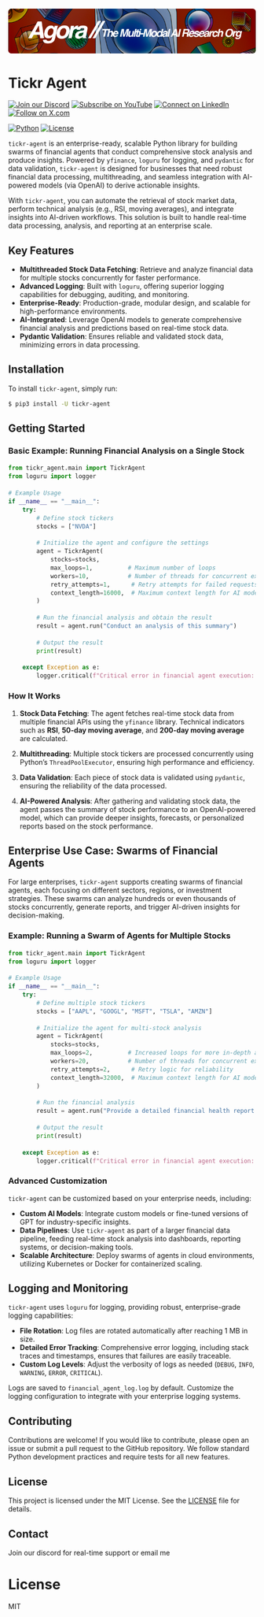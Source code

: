 [![Multi-Modality](agorabanner.png)](https://discord.com/servers/agora-999382051935506503)

# Tickr Agent


[![Join our Discord](https://img.shields.io/badge/Discord-Join%20our%20server-5865F2?style=for-the-badge&logo=discord&logoColor=white)](https://discord.gg/agora-999382051935506503) [![Subscribe on YouTube](https://img.shields.io/badge/YouTube-Subscribe-red?style=for-the-badge&logo=youtube&logoColor=white)](https://www.youtube.com/@kyegomez3242) [![Connect on LinkedIn](https://img.shields.io/badge/LinkedIn-Connect-blue?style=for-the-badge&logo=linkedin&logoColor=white)](https://www.linkedin.com/in/kye-g-38759a207/) [![Follow on X.com](https://img.shields.io/badge/X.com-Follow-1DA1F2?style=for-the-badge&logo=x&logoColor=white)](https://x.com/kyegomezb)


[![Python](https://img.shields.io/badge/python-3.8%2B-blue)](https://www.python.org/downloads/)
[![License](https://img.shields.io/badge/license-MIT-green)](LICENSE)


`tickr-agent` is an enterprise-ready, scalable Python library for building swarms of financial agents that conduct comprehensive stock analysis and produce insights. Powered by `yfinance`, `loguru` for logging, and `pydantic` for data validation, `tickr-agent` is designed for businesses that need robust financial data processing, multithreading, and seamless integration with AI-powered models (via OpenAI) to derive actionable insights.

With `tickr-agent`, you can automate the retrieval of stock market data, perform technical analysis (e.g., RSI, moving averages), and integrate insights into AI-driven workflows. This solution is built to handle real-time data processing, analysis, and reporting at an enterprise scale.

## Key Features

- **Multithreaded Stock Data Fetching**: Retrieve and analyze financial data for multiple stocks concurrently for faster performance.
- **Advanced Logging**: Built with `loguru`, offering superior logging capabilities for debugging, auditing, and monitoring.
- **Enterprise-Ready**: Production-grade, modular design, and scalable for high-performance environments.
- **AI-Integrated**: Leverage OpenAI models to generate comprehensive financial analysis and predictions based on real-time stock data.
- **Pydantic Validation**: Ensures reliable and validated stock data, minimizing errors in data processing.

## Installation

To install `tickr-agent`, simply run:

```bash
$ pip3 install -U tickr-agent
```

## Getting Started

### Basic Example: Running Financial Analysis on a Single Stock

```python
from tickr_agent.main import TickrAgent
from loguru import logger

# Example Usage
if __name__ == "__main__":
    try:
        # Define stock tickers
        stocks = ["NVDA"]

        # Initialize the agent and configure the settings
        agent = TickrAgent(
            stocks=stocks,
            max_loops=1,          # Maximum number of loops
            workers=10,           # Number of threads for concurrent execution
            retry_attempts=1,      # Retry attempts for failed requests
            context_length=16000,  # Maximum context length for AI models
        )

        # Run the financial analysis and obtain the result
        result = agent.run("Conduct an analysis of this summary")

        # Output the result
        print(result)

    except Exception as e:
        logger.critical(f"Critical error in financial agent execution: {e}")
```

### How It Works

1. **Stock Data Fetching**: The agent fetches real-time stock data from multiple financial APIs using the `yfinance` library. Technical indicators such as **RSI**, **50-day moving average**, and **200-day moving average** are calculated.
  
2. **Multithreading**: Multiple stock tickers are processed concurrently using Python’s `ThreadPoolExecutor`, ensuring high performance and efficiency.
  
3. **Data Validation**: Each piece of stock data is validated using `pydantic`, ensuring the reliability of the data processed.

4. **AI-Powered Analysis**: After gathering and validating stock data, the agent passes the summary of stock performance to an OpenAI-powered model, which can provide deeper insights, forecasts, or personalized reports based on the stock performance.

## Enterprise Use Case: Swarms of Financial Agents

For large enterprises, `tickr-agent` supports creating swarms of financial agents, each focusing on different sectors, regions, or investment strategies. These swarms can analyze hundreds or even thousands of stocks concurrently, generate reports, and trigger AI-driven insights for decision-making.

### Example: Running a Swarm of Agents for Multiple Stocks

```python
from tickr_agent.main import TickrAgent
from loguru import logger

# Example Usage
if __name__ == "__main__":
    try:
        # Define multiple stock tickers
        stocks = ["AAPL", "GOOGL", "MSFT", "TSLA", "AMZN"]

        # Initialize the agent for multi-stock analysis
        agent = TickrAgent(
            stocks=stocks,
            max_loops=2,          # Increased loops for more in-depth analysis
            workers=20,           # Number of threads for concurrent execution
            retry_attempts=2,      # Retry logic for reliability
            context_length=32000,  # Maximum context length for AI models
        )

        # Run the financial analysis
        result = agent.run("Provide a detailed financial health report for the selected stocks.")

        # Output the result
        print(result)

    except Exception as e:
        logger.critical(f"Critical error in financial agent execution: {e}")
```

### Advanced Customization

`tickr-agent` can be customized based on your enterprise needs, including:

- **Custom AI Models**: Integrate custom models or fine-tuned versions of GPT for industry-specific insights.
- **Data Pipelines**: Use `tickr-agent` as part of a larger financial data pipeline, feeding real-time stock analysis into dashboards, reporting systems, or decision-making tools.
- **Scalable Architecture**: Deploy swarms of agents in cloud environments, utilizing Kubernetes or Docker for containerized scaling.

## Logging and Monitoring

`tickr-agent` uses `loguru` for logging, providing robust, enterprise-grade logging capabilities:

- **File Rotation**: Log files are rotated automatically after reaching 1 MB in size.
- **Detailed Error Tracking**: Comprehensive error logging, including stack traces and timestamps, ensures that failures are easily traceable.
- **Custom Log Levels**: Adjust the verbosity of logs as needed (`DEBUG`, `INFO`, `WARNING`, `ERROR`, `CRITICAL`).

Logs are saved to `financial_agent_log.log` by default. Customize the logging configuration to integrate with your enterprise logging systems.

## Contributing

Contributions are welcome! If you would like to contribute, please open an issue or submit a pull request to the GitHub repository. We follow standard Python development practices and require tests for all new features.

## License

This project is licensed under the MIT License. See the [LICENSE](LICENSE) file for details.

## Contact

Join our discord for real-time support or email me 


# License
MIT
